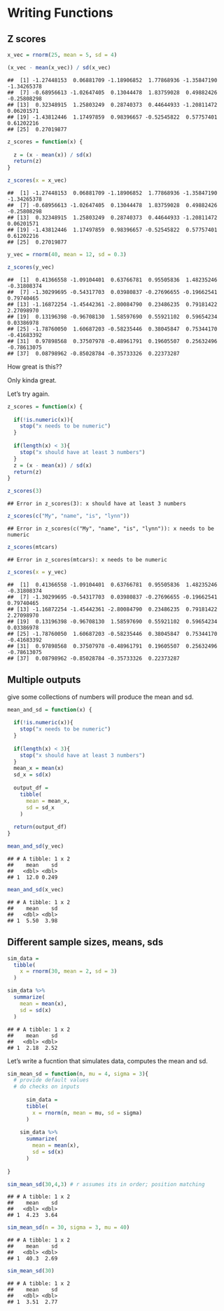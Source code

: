 Writing Functions
================

## Z scores

``` r
x_vec = rnorm(25, mean = 5, sd = 4)

(x_vec - mean(x_vec)) / sd(x_vec)
```

    ##  [1] -1.27448153  0.06881709 -1.18906852  1.77868936 -1.35847190 -1.34265378
    ##  [7] -0.68956613 -1.02647405  0.13044478  1.83759028  0.49882426 -0.25808298
    ## [13]  0.32348915  1.25803249  0.28740373  0.44644933 -1.20811472  0.06201571
    ## [19] -1.43812446  1.17497859  0.98396657 -0.52545822  0.57757401  0.61202216
    ## [25]  0.27019877

``` r
z_scores = function(x) {
  
  z = (x - mean(x)) / sd(x)
  return(z)
}

z_scores(x = x_vec)
```

    ##  [1] -1.27448153  0.06881709 -1.18906852  1.77868936 -1.35847190 -1.34265378
    ##  [7] -0.68956613 -1.02647405  0.13044478  1.83759028  0.49882426 -0.25808298
    ## [13]  0.32348915  1.25803249  0.28740373  0.44644933 -1.20811472  0.06201571
    ## [19] -1.43812446  1.17497859  0.98396657 -0.52545822  0.57757401  0.61202216
    ## [25]  0.27019877

``` r
y_vec = rnorm(40, mean = 12, sd = 0.3)

z_scores(y_vec)
```

    ##  [1]  0.41366558 -1.09104401  0.63766781  0.95505836  1.48235246 -0.31808374
    ##  [7] -1.30299695 -0.54317703  0.03980837 -0.27696655 -0.19662541  0.79740465
    ## [13] -1.16872254 -1.45442361 -2.80084790  0.23486235  0.79181422  2.27098970
    ## [19]  0.13196398 -0.96708130  1.58597690  0.55921102  0.59654234  0.03386978
    ## [25] -1.78760050  1.60687203 -0.58235446  0.38045847  0.75344170 -0.41683392
    ## [31]  0.97898568  0.37507978 -0.48961791  0.19605507  0.25632496 -0.78613075
    ## [37]  0.08798962 -0.85028784 -0.35733326  0.22373287

How great is this??

Only kinda great.

Let’s try again.

``` r
z_scores = function(x) {
  
  if(!is.numeric(x)){
    stop("x needs to be numeric")
  }
  
  if(length(x) < 3){
    stop("x should have at least 3 numbers")
  }
  z = (x - mean(x)) / sd(x)
  return(z)
}
```

``` r
z_scores(3)
```

    ## Error in z_scores(3): x should have at least 3 numbers

``` r
z_scores(c("My", "name", "is", "lynn"))
```

    ## Error in z_scores(c("My", "name", "is", "lynn")): x needs to be numeric

``` r
z_scores(mtcars)
```

    ## Error in z_scores(mtcars): x needs to be numeric

``` r
z_scores(x = y_vec)
```

    ##  [1]  0.41366558 -1.09104401  0.63766781  0.95505836  1.48235246 -0.31808374
    ##  [7] -1.30299695 -0.54317703  0.03980837 -0.27696655 -0.19662541  0.79740465
    ## [13] -1.16872254 -1.45442361 -2.80084790  0.23486235  0.79181422  2.27098970
    ## [19]  0.13196398 -0.96708130  1.58597690  0.55921102  0.59654234  0.03386978
    ## [25] -1.78760050  1.60687203 -0.58235446  0.38045847  0.75344170 -0.41683392
    ## [31]  0.97898568  0.37507978 -0.48961791  0.19605507  0.25632496 -0.78613075
    ## [37]  0.08798962 -0.85028784 -0.35733326  0.22373287

## Multiple outputs

give some collections of numbers will produce the mean and sd.

``` r
mean_and_sd = function(x) {
  
  if(!is.numeric(x)){
    stop("x needs to be numeric")
  }
  
  if(length(x) < 3){
    stop("x should have at least 3 numbers")
  }
  mean_x = mean(x)
  sd_x = sd(x)
  
  output_df = 
    tibble(
      mean = mean_x,
      sd = sd_x
    )
  
  return(output_df)
}

mean_and_sd(y_vec)
```

    ## # A tibble: 1 x 2
    ##    mean    sd
    ##   <dbl> <dbl>
    ## 1  12.0 0.249

``` r
mean_and_sd(x_vec)
```

    ## # A tibble: 1 x 2
    ##    mean    sd
    ##   <dbl> <dbl>
    ## 1  5.50  3.98

## Different sample sizes, means, sds

``` r
sim_data = 
  tibble(
    x = rnorm(30, mean = 2, sd = 3)
  )

sim_data %>% 
  summarize(
    mean = mean(x),
    sd = sd(x)
  )
```

    ## # A tibble: 1 x 2
    ##    mean    sd
    ##   <dbl> <dbl>
    ## 1  2.18  2.52

Let’s write a fucntion that simulates data, computes the mean and sd.

``` r
sim_mean_sd = function(n, mu = 4, sigma = 3){
  # provide default values
  # do checks on inputs 
  
      sim_data = 
      tibble(
        x = rnorm(n, mean = mu, sd = sigma)
      )
    
    sim_data %>% 
      summarize(
        mean = mean(x),
        sd = sd(x)
      )
  
}

sim_mean_sd(30,4,3) # r assumes its in order; position matching 
```

    ## # A tibble: 1 x 2
    ##    mean    sd
    ##   <dbl> <dbl>
    ## 1  4.23  3.64

``` r
sim_mean_sd(n = 30, sigma = 3, mu = 40)
```

    ## # A tibble: 1 x 2
    ##    mean    sd
    ##   <dbl> <dbl>
    ## 1  40.3  2.69

``` r
sim_mean_sd(30)
```

    ## # A tibble: 1 x 2
    ##    mean    sd
    ##   <dbl> <dbl>
    ## 1  3.51  2.77
